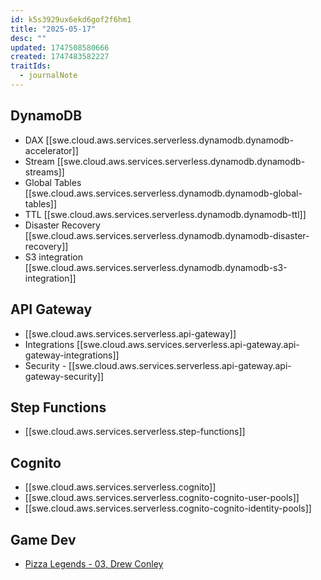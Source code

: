 ```yaml
---
id: k5s3929ux6ekd6gof2f6hm1
title: "2025-05-17"
desc: ""
updated: 1747508580666
created: 1747483582227
traitIds:
  - journalNote
---
```


## DynamoDB

- DAX [[swe.cloud.aws.services.serverless.dynamodb.dynamodb-accelerator]]
- Stream [[swe.cloud.aws.services.serverless.dynamodb.dynamodb-streams]]
- Global Tables [[swe.cloud.aws.services.serverless.dynamodb.dynamodb-global-tables]]
- TTL [[swe.cloud.aws.services.serverless.dynamodb.dynamodb-ttl]]
- Disaster Recovery [[swe.cloud.aws.services.serverless.dynamodb.dynamodb-disaster-recovery]]
- S3 integration [[swe.cloud.aws.services.serverless.dynamodb.dynamodb-s3-integration]]

## API Gateway

- [[swe.cloud.aws.services.serverless.api-gateway]]
- Integrations [[swe.cloud.aws.services.serverless.api-gateway.api-gateway-integrations]]
- Security - [[swe.cloud.aws.services.serverless.api-gateway.api-gateway-security]]

## Step Functions

- [[swe.cloud.aws.services.serverless.step-functions]]

## Cognito

- [[swe.cloud.aws.services.serverless.cognito]]
- [[swe.cloud.aws.services.serverless.cognito-cognito-user-pools]]
- [[swe.cloud.aws.services.serverless.cognito-cognito-identity-pools]]

## Game Dev

- [Pizza Legends - 03, Drew Conley](https://www.youtube.com/watch?v=Bu0jT7xmdqI&list=PLcjhmZ8oLT0r9dSiIK6RB_PuBWlG1KSq_&index=3)
